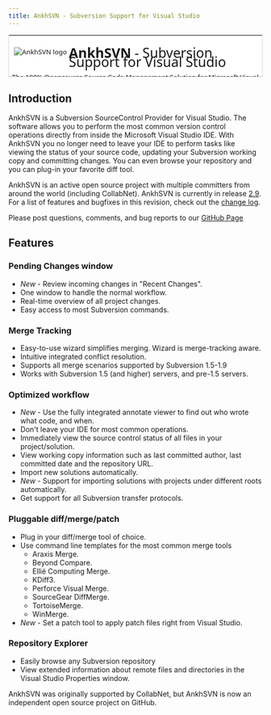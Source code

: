```yaml
---
title: AnkhSVN - Subversion Support for Visual Studio
---
```

<table id="content" style="font-family: 'Segoe UI',helvetica,arial; font-size: 12px; background-color: #fff; border: 1px solid #d5d5d5; border-collapse: collapse; padding: 0px; margin: 0px;">
<tbody>
<tr>
<td style="vertical-align: top; border-bottom: 1px solid #d5d5d5;" colspan="2">
<div style="font-size: 10pt; height: 76px; line-height: 135%;"><a id="banner-home" href="http://ankhsvn.open.collab.net/"><br /> <img style="float: left; border: 4px solid #fff;" src="http://ankhsvn.open.collab.net/images/ankhsvn-logo.png" alt="AnkhSVN logo" /></a>
<h1 style="font-weight: normal; font-size: 20pt; margin: 0 0 0 0; padding: 12px 6px; padding-top: 6px; display: block;"><span style="font-weight: bold;">AnkhSVN</span>&nbsp;- Subversion Support for Visual Studio</h1>
<span>The 100% Opensource Source Code Management Solution for Microsoft Visual Studio.</span></div>
</td>
</tr>
</tbody>
</table>

## Introduction

AnkhSVN is a Subversion SourceControl Provider for Visual Studio. The software allows you to perform the most common version control operations directly from inside the Microsoft Visual Studio IDE. With AnkhSVN you no longer need to leave your IDE to perform  tasks like viewing the status of your source code, updating your Subversion working copy and committing changes. You can even browse your repository and you can plug-in your favorite diff tool.

AnkhSVN is an active open source project with multiple committers from around the world (including CollabNet). AnkhSVN is currently in release&nbsp;<a title="Download AnkhSvn 2.9" href="http://ankhsvn.net/downloads">2.9</a>. For a list of features  and bugfixes in this revision, check out the&nbsp;<a href="http://ankhsvn.net/changelog/">change log</a>.

Please post questions, comments, and bug reports to our <a href="https://github.com/AmpScm/AnkhSVN/">GitHub Page</a>

## Features

### Pending Changes window

 * *New* - Review incoming changes in "Recent Changes".
 * One window to handle the normal workflow.
 * Real-time overview of all project changes.
 * Easy access to most Subversion commands.

### Merge Tracking
 * Easy-to-use wizard simplifies merging. Wizard is merge-tracking aware.
 * Intuitive integrated conflict resolution.
 * Supports all merge scenarios supported by Subversion 1.5-1.9
 * Works with Subversion 1.5 (and higher) servers, and pre-1.5 servers.

### Optimized workflow

 * *New* - Use the fully integrated annotate viewer to find out who wrote what code, and when.
 * Don't leave your IDE for most common operations.
 * Immediately view the source control status of all files in your project/solution.
 * View working copy information such as last committed author, last committed date and the repository URL.
 * Import new solutions automatically.
 * *New* - Support for importing solutions with projects under different roots automatically.
 * Get support for all Subversion transfer protocols.
 
### Pluggable diff/merge/patch

 * Plug in your diff/merge tool of choice.
 * Use command line templates for the most common merge tools
      - Araxis Merge.
      - Beyond Compare.
      - Elli&eacute; Computing Merge.
      - KDiff3.
      - Perforce Visual Merge.
      - SourceGear DiffMerge.
      - TortoiseMerge.
      - WinMerge.
 * *New* - Set a patch tool to apply patch files right from Visual Studio.

### Repository Explorer

 * Easily browse any Subversion repository
 * View extended information about remote files and directories in the Visual Studio Properties window.

AnkhSVN was originally supported by CollabNet, but AnkhSVN is now an independent open source project on GitHub.
